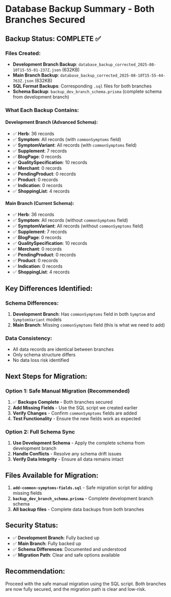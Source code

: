 # Database Backup Summary - Both Branches Secured

## **Backup Status: COMPLETE ✅**

### **Files Created:**
- **Development Branch Backup**: `database_backup_corrected_2025-08-10T15-55-01-237Z.json` (632KB)
- **Main Branch Backup**: `database_backup_corrected_2025-08-10T15-55-44-763Z.json` (632KB)
- **SQL Format Backups**: Corresponding `.sql` files for both branches
- **Schema Backup**: `backup_dev_branch_schema.prisma` (complete schema from development branch)

### **What Each Backup Contains:**

#### **Development Branch (Advanced Schema):**
- ✅ **Herb**: 36 records
- ✅ **Symptom**: All records (with `commonSymptoms` field)
- ✅ **SymptomVariant**: All records (with `commonSymptoms` field)
- ✅ **Supplement**: 7 records
- ✅ **BlogPage**: 0 records
- ✅ **QualitySpecification**: 10 records
- ✅ **Merchant**: 0 records
- ✅ **PendingProduct**: 0 records
- ✅ **Product**: 0 records
- ✅ **Indication**: 0 records
- ✅ **ShoppingList**: 4 records

#### **Main Branch (Current Schema):**
- ✅ **Herb**: 36 records
- ✅ **Symptom**: All records (without `commonSymptoms` field)
- ✅ **SymptomVariant**: All records (without `commonSymptoms` field)
- ✅ **Supplement**: 7 records
- ✅ **BlogPage**: 0 records
- ✅ **QualitySpecification**: 10 records
- ✅ **Merchant**: 0 records
- ✅ **PendingProduct**: 0 records
- ✅ **Product**: 0 records
- ✅ **Indication**: 0 records
- ✅ **ShoppingList**: 4 records

## **Key Differences Identified:**

### **Schema Differences:**
1. **Development Branch**: Has `commonSymptoms` field in both `Symptom` and `SymptomVariant` models
2. **Main Branch**: Missing `commonSymptoms` field (this is what we need to add)

### **Data Consistency:**
- All data records are identical between branches
- Only schema structure differs
- No data loss risk identified

## **Next Steps for Migration:**

### **Option 1: Safe Manual Migration (Recommended)**
1. ✅ **Backups Complete** - Both branches secured
2. **Add Missing Fields** - Use the SQL script we created earlier
3. **Verify Changes** - Confirm `commonSymptoms` fields are added
4. **Test Functionality** - Ensure the new fields work as expected

### **Option 2: Full Schema Sync**
1. **Use Development Schema** - Apply the complete schema from development branch
2. **Handle Conflicts** - Resolve any schema drift issues
3. **Verify Data Integrity** - Ensure all data remains intact

## **Files Available for Migration:**

1. **`add-common-symptoms-fields.sql`** - Safe migration script for adding missing fields
2. **`backup_dev_branch_schema.prisma`** - Complete development branch schema
3. **All backup files** - Complete data backups from both branches

## **Security Status:**
- ✅ **Development Branch**: Fully backed up
- ✅ **Main Branch**: Fully backed up
- ✅ **Schema Differences**: Documented and understood
- ✅ **Migration Path**: Clear and safe options available

## **Recommendation:**
Proceed with the safe manual migration using the SQL script. Both branches are now fully secured, and the migration path is clear and low-risk.
